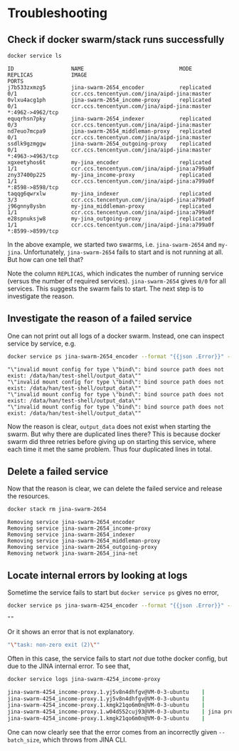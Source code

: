 # Troubleshooting


## Check if docker swarm/stack runs successfully

```bash
docker service ls
```

```text
ID                  NAME                              MODE                REPLICAS            IMAGE                                           PORTS
j7b533zxmzg5        jina-swarm-2654_encoder           replicated          0/1                 ccr.ccs.tencentyun.com/jina/aipd-jina:master
0vlxu4acg1ph        jina-swarm-2654_income-proxy      replicated          0/1                 ccr.ccs.tencentyun.com/jina/aipd-jina:master    *:4962->4962/tcp
equqrhsn7pky        jina-swarm-2654_indexer           replicated          0/3                 ccr.ccs.tencentyun.com/jina/aipd-jina:master
nd7euo7mcpa9        jina-swarm-2654_middleman-proxy   replicated          0/1                 ccr.ccs.tencentyun.com/jina/aipd-jina:master
ssdlk9gzmggw        jina-swarm-2654_outgoing-proxy    replicated          0/1                 ccr.ccs.tencentyun.com/jina/aipd-jina:master    *:4963->4963/tcp
xgxeetyhos6t        my-jina_encoder                   replicated          1/1                 ccr.ccs.tencentyun.com/jina/aipd-jina:a799a0f
zny37400p225        my-jina_income-proxy              replicated          1/1                 ccr.ccs.tencentyun.com/jina/aipd-jina:a799a0f   *:8598->8598/tcp
taqqg6qwrxlw        my-jina_indexer                   replicated          3/3                 ccr.ccs.tencentyun.com/jina/aipd-jina:a799a0f
j96gnny8ysbn        my-jina_middleman-proxy           replicated          1/1                 ccr.ccs.tencentyun.com/jina/aipd-jina:a799a0f
e28spnuksjw8        my-jina_outgoing-proxy            replicated          1/1                 ccr.ccs.tencentyun.com/jina/aipd-jina:a799a0f   *:8599->8599/tcp
```

In the above example, we started two swarms, i.e. `jina-swarm-2654` and `my-jina`. Unfortunately, `jina-swarm-2654` fails to start and is not running at all. But how can one tell that?

Note the column `REPLICAS`, which indicates the number of running service (versus the number of required services). `jina-swarm-2654` gives `0/0` for all services. This suggests the swarm fails to start. The next step is to investigate the reason.

## Investigate the reason of a failed service 

One can not print out all logs of a docker swarm. Instead, one can inspect service by service, e.g.

```bash
docker service ps jina-swarm-2654_encoder --format "{{json .Error}}" --no-trunc
```

```text
"\"invalid mount config for type \"bind\": bind source path does not exist: /data/han/test-shell/output_data\""
"\"invalid mount config for type \"bind\": bind source path does not exist: /data/han/test-shell/output_data\""
"\"invalid mount config for type \"bind\": bind source path does not exist: /data/han/test-shell/output_data\""
"\"invalid mount config for type \"bind\": bind source path does not exist: /data/han/test-shell/output_data\""
```

Now the reason is clear, `output_data` does not exist when starting the swarm. But why there are duplicated lines there? This is because docker swarm did three retries before giving up on starting this service, where each time it met the same problem. Thus four duplicated lines in total.

## Delete a failed service

Now that the reason is clear, we can delete the failed service and release the resources.

```bash
docker stack rm jina-swarm-2654
```

```text
Removing service jina-swarm-2654_encoder
Removing service jina-swarm-2654_income-proxy
Removing service jina-swarm-2654_indexer
Removing service jina-swarm-2654_middleman-proxy
Removing service jina-swarm-2654_outgoing-proxy
Removing network jina-swarm-2654_jina-net
```

## Locate internal errors by looking at logs

Sometime the service fails to start but `docker service ps` gives no error, 

```bash
docker service ps jina-swarm-4254_encoder --format "{{json .Error}}" --no-trunc
```

```text
""
```

Or it shows an error that is not explanatory.

```bash
"\"task: non-zero exit (2)\""
```

Often in this case, the service fails to start *not* due tothe docker config, but due to the JINA internal error. To see that, 

```bash
docker service logs jina-swarm-4254_income-proxy
``` 

```bash
jina-swarm-4254_income-proxy.1.yj5v8n4dhfgv@VM-0-3-ubuntu    |                   [--proxy_type {BS,Dict,MapProxyService,Message,MessageHandler,ProxyService,ReduceProxyService,defaultdict}]
jina-swarm-4254_income-proxy.1.yj5v8n4dhfgv@VM-0-3-ubuntu    |                   [--batch_size BATCH_SIZE] [--num_part NUM_PART]
jina-swarm-4254_income-proxy.1.kmgk21qo6m0n@VM-0-3-ubuntu    |                   [--proxy_type {BS,Dict,MapProxyService,Message,MessageHandler,ProxyService,ReduceProxyService,defaultdict}]
jina-swarm-4254_income-proxy.1.w04d552cuj93@VM-0-3-ubuntu    | jina proxy: error: argument --batch_size: invalid int value: ''
jina-swarm-4254_income-proxy.1.kmgk21qo6m0n@VM-0-3-ubuntu    |                   [--batch_size BATCH_SIZE] [--num_part NUM_PART]
```

One can now clearly see that the error comes from an incorrectly given `--batch_size`, which throws from JINA CLI. 